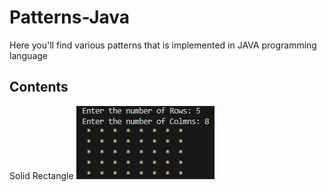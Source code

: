 # Patterns-Java
<p>Here you'll find various patterns that is implemented in JAVA programming language</p>

<h2>Contents</h2>
Solid Rectangle
<img src="SolidRectangle_preview.png">
